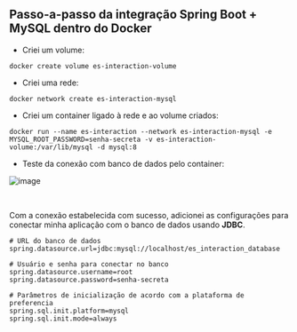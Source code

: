 ## Passo-a-passo da integração Spring Boot + MySQL dentro do Docker

- Criei um volume:

```docker create volume es-interaction-volume```

- Criei uma rede:

```docker network create es-interaction-mysql```

- Criei um container ligado à rede e ao volume criados:

```docker run --name es-interaction --network es-interaction-mysql -e MYSQL_ROOT_PASSWORD=senha-secreta -v es-interaction-volume:/var/lib/mysql -d mysql:8```

- Teste da conexão com banco de dados pelo container:

![image](https://user-images.githubusercontent.com/31226269/131896092-2e83eaa0-8c2e-476e-9441-ea3f5fd50178.png)

<br/>

Com a conexão estabelecida com sucesso, adicionei as configurações para conectar minha aplicação com o banco de dados usando **JDBC**.

```
# URL do banco de dados
spring.datasource.url=jdbc:mysql://localhost/es_interaction_database

# Usuário e senha para conectar no banco
spring.datasource.username=root
spring.datasource.password=senha-secreta

# Parâmetros de inicialização de acordo com a plataforma de preferencia
spring.sql.init.platform=mysql
spring.sql.init.mode=always
```


